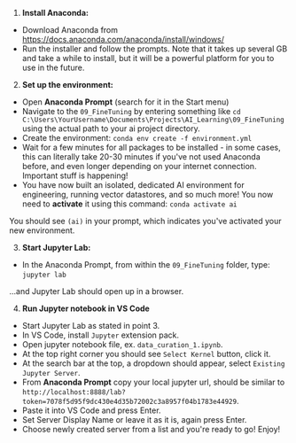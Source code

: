 1. **Install Anaconda:**

- Download Anaconda from https://docs.anaconda.com/anaconda/install/windows/
- Run the installer and follow the prompts. Note that it takes up several GB and take a while to install, but it will be a powerful platform for you to use in the future.

2. **Set up the environment:**

- Open **Anaconda Prompt** (search for it in the Start menu)
- Navigate to the `09_FineTuning` by entering something like `cd C:\Users\YourUsername\Documents\Projects\AI_Learning\09_FineTuning` using the actual path to your ai project directory.
- Create the environment: `conda env create -f environment.yml`
- Wait for a few minutes for all packages to be installed - in some cases, this can literally take 20-30 minutes if you've not used Anaconda before, and even longer depending on your internet connection. Important stuff is happening!
- You have now built an isolated, dedicated AI environment for engineering, running vector datastores, and so much more! You now need to **activate** it using this command: `conda activate ai`

You should see `(ai)` in your prompt, which indicates you've activated your new environment.

3. **Start Jupyter Lab:**

- In the Anaconda Prompt, from within the `09_FineTuning` folder, type: `jupyter lab`

...and Jupyter Lab should open up in a browser.

4. **Run Jupyter notebook in VS Code**

- Start Jupyter Lab as stated in point 3.
- In VS Code, install `Jupyter` extension pack.
- Open jupyter notebook file, ex. `data_curation_1.ipynb`.
- At the top right corner you should see `Select Kernel` button, click it.
- At the search bar at the top, a dropdown should appear, select `Existing Jupyter Server`.
- From **Anaconda Prompt** copy your local jupyter url, should be similar to `http://localhost:8888/lab?token=7078f5d95f9dc430e4d35b72002c3a8957f04b1783e44929`.
- Paste it into VS Code and press Enter.
- Set Server Display Name or leave it as it is, again press Enter.
- Choose newly created server from a list and you're ready to go! Enjoy!
